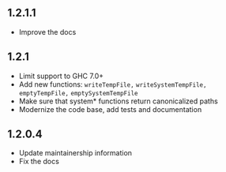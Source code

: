## 1.2.1.1

* Improve the docs

## 1.2.1

* Limit support to GHC 7.0+
* Add new functions: `writeTempFile,` `writeSystemTempFile,` `emptyTempFile,` `emptySystemTempFile`
* Make sure that system* functions return canonicalized paths
* Modernize the code base, add tests and documentation

## 1.2.0.4

* Update maintainership information
* Fix the docs
